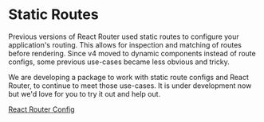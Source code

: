 # Static Routes

Previous versions of React Router used static routes to configure your application's routing. This allows for inspection and matching of routes before rendering.  Since v4 moved to dynamic components instead of route configs, some previous use-cases became less obvious and tricky.

We are developing a package to work with static route configs and React Router, to continue to meet those use-cases. It is under development now but we'd love for you to try it out and help out.

[React Router Config](https://github.com/reacttraining/react-router/packages/react-router-config)
